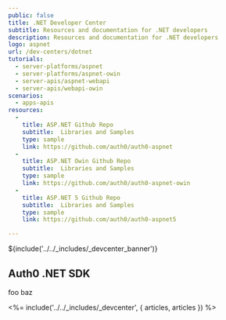 ```yaml
---
public: false
title: .NET Developer Center
subtitle: Resources and documentation for .NET developers
description: Resources and documentation for .NET developers
logo: aspnet
url: /dev-centers/dotnet
tutorials:
  - server-platforms/aspnet
  - server-platforms/aspnet-owin
  - server-apis/aspnet-webapi
  - server-apis/webapi-owin
scenarios:
  - apps-apis
resources:
  -
    title: ASP.NET Github Repo
    subtitle:  Libraries and Samples
    type: sample
    link: https://github.com/auth0/auth0-aspnet
  -
    title: ASP.NET Owin Github Repo
    subtitle:  Libraries and Samples
    type: sample
    link: https://github.com/auth0/auth0-aspnet-owin
  -
    title: ASP.NET 5 Github Repo
    subtitle:  Libraries and Samples
    type: sample
    link: https://github.com/auth0/auth0-aspnet5

---
```


${include('../../_includes/_devcenter_banner')}

## Auth0 .NET SDK
foo baz

<%= include('../../_includes/_devcenter', { articles, articles }) %>
